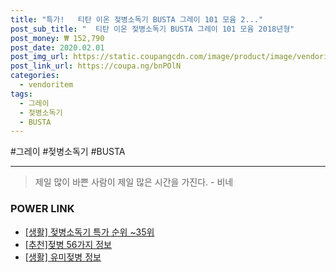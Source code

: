 ```yaml
--- 
title: "특가!   티탄 이온 젖병소독기 BUSTA 그레이 101 모윰 2..." 
post_sub_title: "  티탄 이온 젖병소독기 BUSTA 그레이 101 모윰 2018년형" 
post_money: ₩ 152,790 
post_date: 2020.02.01 
post_img_url: https://static.coupangcdn.com/image/product/image/vendoritem/2018/12/13/3729267280/525faa01-1c01-4e2d-bd05-7174e2d9d1d7.jpg 
post_link_url: https://coupa.ng/bnPOlN 
categories: 
  - vendoritem 
tags: 
  - 그레이 
  - 젖병소독기 
  - BUSTA 
--- 
```

  #그레이 #젖병소독기 #BUSTA 
<hr> 

> 제일 많이 바쁜 사람이 제일 많은 시간을 가진다. - 비네 


### POWER LINK

* <a href="https://blog.naver.com/sakai111/221792052852" target="_blank"> [생활] 젖병소독기 특가 순위 ~35위</a>
* <a href="https://blog.naver.com/fasyy4321/221792601895" target="_blank">[추천]젖병 56가지 정보</a>
* <a href="https://blog.naver.com/fasyy4321/221759496934" target="_blank"> [생활] 유미젖병 정보 </a>
